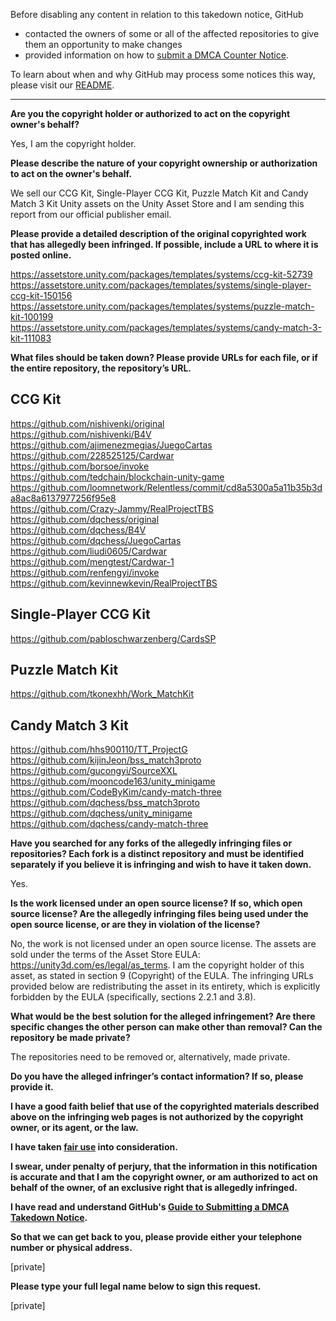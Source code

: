 Before disabling any content in relation to this takedown notice, GitHub
- contacted the owners of some or all of the affected repositories to give them an opportunity to make changes
- provided information on how to [submit a DMCA Counter Notice](https://docs.github.com/en/articles/guide-to-submitting-a-dmca-counter-notice).

To learn about when and why GitHub may process some notices this way, please visit our [README](https://github.com/github/dmca/blob/master/README.md).

---

**Are you the copyright holder or authorized to act on the copyright owner's behalf?**

Yes, I am the copyright holder.

**Please describe the nature of your copyright ownership or authorization to act on the owner's behalf.**

We sell our CCG Kit, Single-Player CCG Kit, Puzzle Match Kit and Candy Match 3 Kit Unity assets on the Unity Asset Store and I am sending this report from our official publisher email.

**Please provide a detailed description of the original copyrighted work that has allegedly been infringed. If possible, include a URL to where it is posted online.**

https://assetstore.unity.com/packages/templates/systems/ccg-kit-52739  
https://assetstore.unity.com/packages/templates/systems/single-player-ccg-kit-150156  
https://assetstore.unity.com/packages/templates/systems/puzzle-match-kit-100199  
https://assetstore.unity.com/packages/templates/systems/candy-match-3-kit-111083

**What files should be taken down? Please provide URLs for each file, or if the entire repository, the repository’s URL.**

CCG Kit  
-------  
https://github.com/nishivenki/original  
https://github.com/nishivenki/B4V  
https://github.com/ajimenezmegias/JuegoCartas  
https://github.com/228525125/Cardwar  
https://github.com/borsoe/invoke  
https://github.com/tedchain/blockchain-unity-game  
https://github.com/loomnetwork/Relentless/commit/cd8a5300a5a11b35b3da8ac8a6137977256f95e8  
https://github.com/Crazy-Jammy/RealProjectTBS  
https://github.com/dqchess/original  
https://github.com/dqchess/B4V  
https://github.com/dqchess/JuegoCartas  
https://github.com/liudi0605/Cardwar  
https://github.com/mengtest/Cardwar-1  
https://github.com/renfengyi/invoke  
https://github.com/kevinnewkevin/RealProjectTBS

Single-Player CCG Kit  
---------------------  
https://github.com/pabloschwarzenberg/CardsSP

Puzzle Match Kit  
----------------  
https://github.com/tkonexhh/Work_MatchKit

Candy Match 3 Kit  
-----------------  
https://github.com/hhs900110/TT_ProjectG  
https://github.com/kijinJeon/bss_match3proto  
https://github.com/gucongyi/SourceXXL  
https://github.com/mooncode163/unity_minigame  
https://github.com/CodeByKim/candy-match-three  
https://github.com/dqchess/bss_match3proto  
https://github.com/dqchess/unity_minigame  
https://github.com/dqchess/candy-match-three


**Have you searched for any forks of the allegedly infringing files or repositories? Each fork is a distinct repository and must be identified separately if you believe it is infringing and wish to have it taken down.**

Yes.

**Is the work licensed under an open source license? If so, which open source license? Are the allegedly infringing files being used under the open source license, or are they in violation of the license?**

No, the work is not licensed under an open source license. The assets are sold under the terms of the Asset Store EULA: https://unity3d.com/es/legal/as_terms. I am the copyright holder of this asset, as stated in section 9 (Copyright) of the EULA. The infringing URLs provided below are redistributing the asset in its entirety, which is explicitly forbidden by the EULA (specifically, sections 2.2.1 and 3.8).

**What would be the best solution for the alleged infringement? Are there specific changes the other person can make other than removal? Can the repository be made private?**

The repositories need to be removed or, alternatively, made private.

**Do you have the alleged infringer’s contact information? If so, please provide it.**

**I have a good faith belief that use of the copyrighted materials described above on the infringing web pages is not authorized by the copyright owner, or its agent, or the law.**

**I have taken <a href="https://www.lumendatabase.org/topics/22">fair use</a> into consideration.**

**I swear, under penalty of perjury, that the information in this notification is accurate and that I am the copyright owner, or am authorized to act on behalf of the owner, of an exclusive right that is allegedly infringed.**

**I have read and understand GitHub's <a href="https://docs.github.com/articles/guide-to-submitting-a-dmca-takedown-notice/">Guide to Submitting a DMCA Takedown Notice</a>.**

**So that we can get back to you, please provide either your telephone number or physical address.**

[private]

**Please type your full legal name below to sign this request.**

[private]
